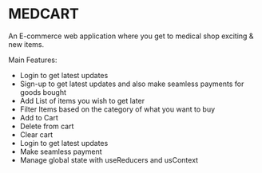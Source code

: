 # MEDCART

An E-commerce web application where you get to  medical shop exciting &amp; new items.

Main Features:

- Login to get latest updates
- Sign-up to get latest updates and also make seamless payments for goods bought
- Add List of items you wish to get later
- Filter Items based on the category of what you want to buy
- Add to Cart
- Delete from cart
- Clear cart
- Login to get latest updates
- Make seamless payment
- Manage global state with useReducers and usContext
